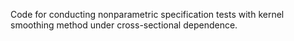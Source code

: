 Code for conducting nonparametric specification tests with kernel smoothing method under cross-sectional dependence.
